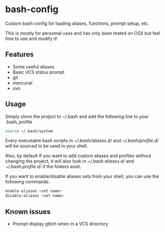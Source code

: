 bash-config
===========

Custom bash config for loading aliases, functions, prompt setup, etc.

This is mostly for persomal uses and has only been tested on OSX but feel free to use and modify it!


Features
--------

* Some useful aliases
* Basic VCS status prompt
 * git
 * mercurial
 * svn

Usage
-----

Simply clone the project to ~/.bash and add the following line to your .bash_profile

```bash
source ~/.bash/system
```

Every executable bash scripts in *~/.bash/aliases.d/* and *~/.bash/profile.d/* will be sourced to be used in your shell.

Also, by default if you want to add custom aliases and profiles without changing the project, it will also look in 
*~/.bash.aliases.d/* and *~/.bash.profile.d/* if the folders exist.

If you want to enable/disable aliases sets from your shell, you can use the following commands:

```bash
enable-aliases <set name>
disable-aliases <set name>
```

Known issues
------------

* Prompt display glitch when in a VCS directory
